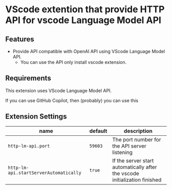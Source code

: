# VScode extention that provide HTTP API for vscode Language Model API

## Features

 - Provide API compatible with OpenAI API using VScode Language Model API.
   - You can use the API only install vscode extension.

<!-- Describe specific features of your extension including screenshots of your extension in action. Image paths are relative to this README file.

For example if there is an image subfolder under your extension project workspace:

\!\[feature X\]\(images/feature-x.png\)

> Tip: Many popular extensions utilize animations. This is an excellent way to show off your extension! We recommend short, focused animations that are easy to follow. -->

## Requirements

This extension uses VScode Language Model API.

If you can use GitHub Copilot, then (probably) you can use this 

## Extension Settings

| name                                 | default | description                                                              |
|-|-|-|
|`http-lm-api.port`                    |`59603`  |The port number for the API server listening                              |
|`http-lm-api.startServerAutomatically`|`true`   |If the server start automatically after the vscode initialization finished|

<!-- Include if your extension adds any VS Code settings through the `contributes.configuration` extension point.

For example:

This extension contributes the following settings:

* `myExtension.enable`: Enable/disable this extension.
* `myExtension.thing`: Set to `blah` to do something. -->
